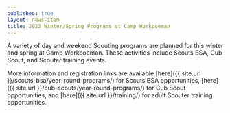 ```yaml
---
published: true
layout: news-item
title: 2023 Winter/Spring Programs at Camp Workcoeman
---
```


A variety of day and weekend Scouting programs are planned for this winter and spring at Camp Workcoeman. These activities include Scouts BSA, Cub Scout, and Scouter training events.

More information and registration links are available [here]({{ site.url }}/scouts-bsa/year-round-programs/) for Scouts BSA opportunities, [here]({{ site.url }}/cub-scouts/year-round-programs/) for Cub Scout opportunities, and [here]({{ site.url }}/training/) for adult Scouter training opportunities.
